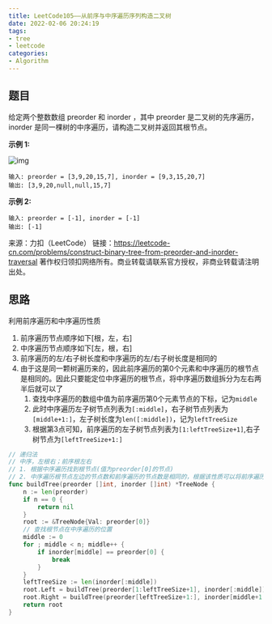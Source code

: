 ```yaml
---
title: LeetCode105——从前序与中序遍历序列构造二叉树
date: 2022-02-06 20:24:19
tags:
- tree
- leetcode
categories:
- Algorithm
---
```


## 题目

给定两个整数数组 preorder 和 inorder ，其中 preorder 是二叉树的先序遍历， inorder 是同一棵树的中序遍历，请构造二叉树并返回其根节点。

**示例 1:**

![img](https://assets.leetcode.com/uploads/2021/02/19/tree.jpg)

```
输入: preorder = [3,9,20,15,7], inorder = [9,3,15,20,7]
输出: [3,9,20,null,null,15,7]
```

**示例 2:**

```
输入: preorder = [-1], inorder = [-1]
输出: [-1]
```

来源：力扣（LeetCode）
链接：https://leetcode-cn.com/problems/construct-binary-tree-from-preorder-and-inorder-traversal
著作权归领扣网络所有。商业转载请联系官方授权，非商业转载请注明出处。

## 思路

利用前序遍历和中序遍历性质

1. 前序遍历节点顺序如下[根，左，右]
2. 中序遍历节点顺序如下[左，根，右]
3. 前序遍历的左/右子树长度和中序遍历的左/右子树长度是相同的
4. 由于这是同一颗树遍历来的，因此前序遍历的第0个元素和中序遍历的根节点是相同的。因此只要能定位中序遍历的根节点，将中序遍历数组拆分为左右两半后就可以了
   1. 查找中序遍历的数组中值为前序遍历第0个元素节点的下标，记为`middle`
   2. 此时中序遍历左子树节点列表为`[:middle]`，右子树节点列表为`[middle+1:]`，左子树长度为`len([:middle])`，记为`leftTreeSize`
   3. 根据第3点可知，前序遍历的左子树节点列表为`[1:leftTreeSize+1]`,右子树节点为`[leftTreeSize+1:]`

```go
// 递归法
// 中序，左根右；前序根左右
// 1. 根据中序遍历找到根节点(值为preorder[0]的节点)
// 2. 中序遍历根节点左边的节点数和前序遍历的节点数是相同的，根据该性质可以将前序遍历拆分为两半
func buildTree(preorder []int, inorder []int) *TreeNode {
	n := len(preorder)
	if n == 0 {
		return nil
	}
	root := &TreeNode{Val: preorder[0]}
	// 查找根节点在中序遍历的位置
	middle := 0
	for ; middle < n; middle++ {
		if inorder[middle] == preorder[0] {
			break
		}
	}
	leftTreeSize := len(inorder[:middle])                                 // 中序遍历的左半边就是左子树
	root.Left = buildTree(preorder[1:leftTreeSize+1], inorder[:middle])   // 将前序遍历的左半边和中序的左半边递归构造左子树
	root.Right = buildTree(preorder[leftTreeSize+1:], inorder[middle+1:]) // 将前序遍历的右半边和中序遍历的右半边构建右子树
	return root
}
```

